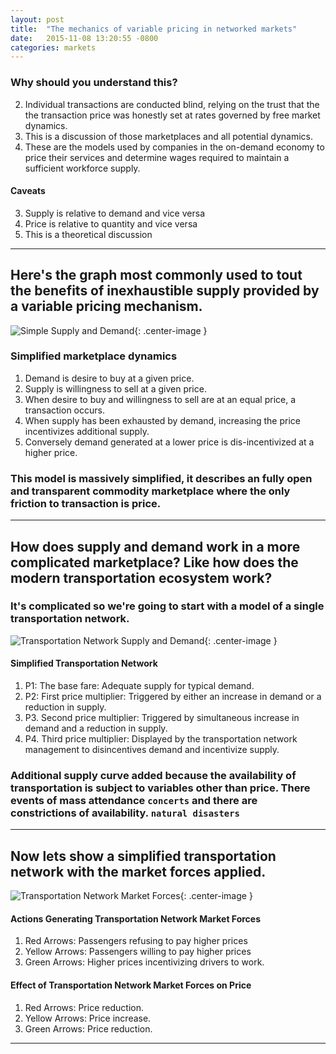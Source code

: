 ```yaml
---
layout: post
title:  "The mechanics of variable pricing in networked markets"
date:   2015-11-08 13:20:55 -0800
categories: markets
---
```

### Why should you understand this?

2. Individual transactions are conducted blind, relying on the trust that the the transaction price was honestly set at rates governed by free market dynamics.
1. This is a discussion of those marketplaces and all potential dynamics.
1. These are the models used by companies in the on-demand economy to price their services and determine wages required to maintain a sufficient workforce supply.

#### Caveats
3. Supply is relative to demand and vice versa
2. Price is relative to quantity and vice versa
1. This is a theoretical discussion

***

## Here's the graph most commonly used to tout the benefits of inexhaustible supply provided by a variable pricing mechanism.
![Simple Supply and Demand](/blog/img/start.png){: .center-image }

### Simplified marketplace dynamics
1. Demand is desire to buy at a given price.
2. Supply is willingness to sell at a given price.
3. When desire to buy and willingness to sell are at an equal price, a transaction occurs.
4. When supply has been exhausted by demand, increasing the price incentivizes additional supply.
5. Conversely demand generated at a lower price is dis-incentivized at a higher price.

### This model is massively simplified, it describes an fully open and transparent commodity marketplace where the only friction to transaction is price.

***

## How does supply and demand work in a more complicated marketplace? Like how does the modern transportation ecosystem work?

### It's complicated so we're going to start with a model of a single transportation network.
![Transportation Network Supply and Demand](/blog/img/tnc.png){: .center-image }

#### Simplified Transportation Network
1. P1: The base fare: Adequate supply for typical demand.
2. P2: First price multiplier: Triggered by either an increase in demand or a reduction in supply.
3. P3. Second price multiplier: Triggered by simultaneous increase in demand and a reduction in supply.
4. P4. Third price multiplier: Displayed by the transportation network management to disincentives demand and incentivize supply.

###  Additional supply curve added because the availability of transportation is subject to variables other than price. There events of mass attendance `concerts` and there are constrictions of availability. `natural disasters`

***

## Now lets show a simplified transportation network with the market forces applied.

![Transportation Network Market Forces](/blog/img/tnc-forces.png){: .center-image }

#### Actions Generating Transportation Network Market Forces
1. Red Arrows: Passengers refusing to pay higher prices
2. Yellow Arrows: Passengers willing to pay higher prices
3. Green Arrows: Higher prices incentivizing drivers to work.

#### Effect of Transportation Network Market Forces on Price
1. Red Arrows: Price reduction.
2. Yellow Arrows: Price increase.
3. Green Arrows: Price reduction.

***
